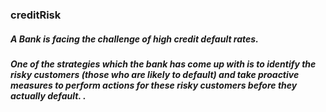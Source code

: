 ### creditRisk

##### A Bank is facing the challenge of high credit default rates. 

##### One of the strategies which the bank has come up with is to identify the risky customers (those who are likely to default) and take proactive measures to perform actions for these risky customers before they actually default. .


